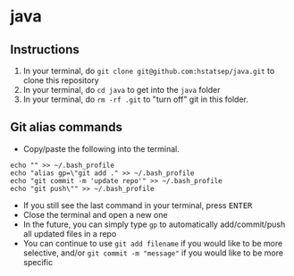 # java

## Instructions
1. In your terminal, do `git clone git@github.com:hstatsep/java.git` to clone this repository
2. In your terminal, do `cd java` to get into the `java` folder
3. In your terminal, do `rm -rf .git` to "turn off" git in this folder.


## Git alias commands
* Copy/paste the following into the terminal.
```
echo "" >> ~/.bash_profile
echo "alias gp=\"git add ." >> ~/.bash_profile
echo "git commit -m 'update repo'" >> ~/.bash_profile
echo "git push\"" >> ~/.bash_profile

```
* If you still see the last command in your terminal, press <kbd>ENTER</kbd>
* Close the terminal and open a new one
* In the future, you can simply type `gp` to automatically add/commit/push all updated files in a repo
* You can continue to use `git add filename` if you would like to be more selective, and/or `git commit -m "message"` if you would like to be more specific

